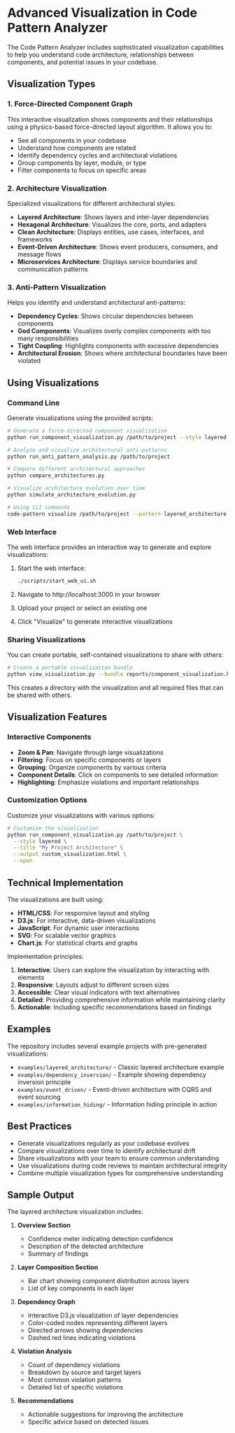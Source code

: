 # Advanced Visualization in Code Pattern Analyzer

The Code Pattern Analyzer includes sophisticated visualization capabilities to help you understand code architecture, relationships between components, and potential issues in your codebase.

## Visualization Types

### 1. Force-Directed Component Graph

This interactive visualization shows components and their relationships using a physics-based force-directed layout algorithm. It allows you to:

- See all components in your codebase
- Understand how components are related
- Identify dependency cycles and architectural violations
- Group components by layer, module, or type
- Filter components to focus on specific areas

### 2. Architecture Visualization

Specialized visualizations for different architectural styles:

- **Layered Architecture**: Shows layers and inter-layer dependencies
- **Hexagonal Architecture**: Visualizes the core, ports, and adapters
- **Clean Architecture**: Displays entities, use cases, interfaces, and frameworks
- **Event-Driven Architecture**: Shows event producers, consumers, and message flows
- **Microservices Architecture**: Displays service boundaries and communication patterns

### 3. Anti-Pattern Visualization

Helps you identify and understand architectural anti-patterns:

- **Dependency Cycles**: Shows circular dependencies between components
- **God Components**: Visualizes overly complex components with too many responsibilities
- **Tight Coupling**: Highlights components with excessive dependencies
- **Architectural Erosion**: Shows where architectural boundaries have been violated

## Using Visualizations

### Command Line

Generate visualizations using the provided scripts:

```bash
# Generate a force-directed component visualization
python run_component_visualization.py /path/to/project --style layered

# Analyze and visualize architectural anti-patterns
python run_anti_pattern_analysis.py /path/to/project

# Compare different architectural approaches
python compare_architectures.py

# Visualize architecture evolution over time
python simulate_architecture_evolution.py

# Using CLI commands
code-pattern visualize /path/to/project --pattern layered_architecture
```

### Web Interface

The web interface provides an interactive way to generate and explore visualizations:

1. Start the web interface:
   ```bash
   ./scripts/start_web_ui.sh
   ```

2. Navigate to http://localhost:3000 in your browser

3. Upload your project or select an existing one

4. Click "Visualize" to generate interactive visualizations

### Sharing Visualizations

You can create portable, self-contained visualizations to share with others:

```bash
# Create a portable visualization bundle
python view_visualization.py --bundle reports/component_visualization.html --output-dir ./portable_visualizations
```

This creates a directory with the visualization and all required files that can be shared with others.

## Visualization Features

### Interactive Components

- **Zoom & Pan**: Navigate through large visualizations
- **Filtering**: Focus on specific components or layers
- **Grouping**: Organize components by various criteria
- **Component Details**: Click on components to see detailed information
- **Highlighting**: Emphasize violations and important relationships

### Customization Options

Customize your visualizations with various options:

```bash
# Customize the visualization
python run_component_visualization.py /path/to/project \
  --style layered \
  --title "My Project Architecture" \
  --output custom_visualization.html \
  --open
```

## Technical Implementation

The visualizations are built using:

- **HTML/CSS**: For responsive layout and styling
- **D3.js**: For interactive, data-driven visualizations
- **JavaScript**: For dynamic user interactions
- **SVG**: For scalable vector graphics
- **Chart.js**: For statistical charts and graphs

Implementation principles:

1. **Interactive**: Users can explore the visualization by interacting with elements
2. **Responsive**: Layouts adjust to different screen sizes
3. **Accessible**: Clear visual indicators with text alternatives
4. **Detailed**: Providing comprehensive information while maintaining clarity
5. **Actionable**: Including specific recommendations based on findings

## Examples

The repository includes several example projects with pre-generated visualizations:

- `examples/layered_architecture/` - Classic layered architecture example
- `examples/dependency_inversion/` - Example showing dependency inversion principle
- `examples/event_driven/` - Event-driven architecture with CQRS and event sourcing
- `examples/information_hiding/` - Information hiding principle in action

## Best Practices

- Generate visualizations regularly as your codebase evolves
- Compare visualizations over time to identify architectural drift
- Share visualizations with your team to ensure common understanding
- Use visualizations during code reviews to maintain architectural integrity
- Combine multiple visualization types for comprehensive understanding

## Sample Output

The layered architecture visualization includes:

1. **Overview Section**
   - Confidence meter indicating detection confidence
   - Description of the detected architecture
   - Summary of findings

2. **Layer Composition Section**
   - Bar chart showing component distribution across layers
   - List of key components in each layer

3. **Dependency Graph**
   - Interactive D3.js visualization of layer dependencies
   - Color-coded nodes representing different layers
   - Directed arrows showing dependencies
   - Dashed red lines indicating violations

4. **Violation Analysis**
   - Count of dependency violations
   - Breakdown by source and target layers
   - Most common violation patterns
   - Detailed list of specific violations

5. **Recommendations**
   - Actionable suggestions for improving the architecture
   - Specific advice based on detected issues